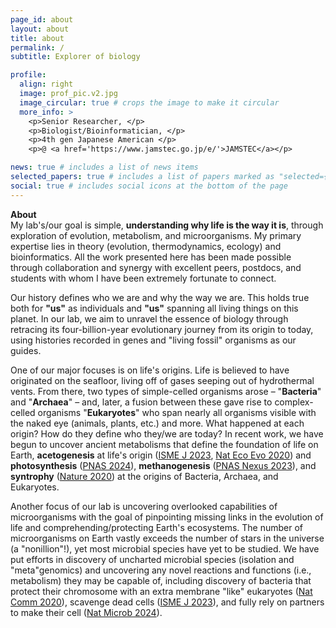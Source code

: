```yaml
---
page_id: about
layout: about
title: about
permalink: /
subtitle: Explorer of biology

profile:
  align: right
  image: prof_pic.v2.jpg
  image_circular: true # crops the image to make it circular
  more_info: >
    <p>Senior Researcher, </p>
    <p>Biologist/Bioinformatician, </p>
    <p>4th gen Japanese American </p>
    <p>@ <a href='https://www.jamstec.go.jp/e/'>JAMSTEC</a></p>

news: true # includes a list of news items
selected_papers: true # includes a list of papers marked as "selected={true}"
social: true # includes social icons at the bottom of the page
---
```


<b><b>About</b></b><br />My lab's/our goal is simple, <b><b>understanding why life is the way it is</b></b>, through exploration of evolution, metabolism, and microorganisms. My primary expertise lies in theory (evolution, thermodynamics, ecology) and bioinformatics. All the work presented here has been made possible through collaboration and synergy with excellent peers, postdocs, and students with whom I have been extremely fortunate to connect.

Our history defines who we are and why the way we are. This holds true both for <b><b>"us"</b></b> as individuals and <b><b>"us"</b></b> spanning all living things on this planet. In our lab, we aim to unravel the essence of biology through retracing its four-billion-year evolutionary journey from its origin to today, using histories recorded in genes and "living fossil" organisms as our guides. 

One of our major focuses is on life's origins. Life is believed to have originated on the seafloor, living off of gases seeping out of hydrothermal vents. From there, two types of simple-celled organisms arose – "<b><b>Bacteria</b></b>" and "<b><b>Archaea</b></b>" – and, later, a fusion between these gave rise to complex-celled organisms "<b><b>Eukaryotes</b></b>" who span nearly all organisms visible with the naked eye (animals, plants, etc.) and more. What happened at each origin? How do they define who they/we are today? In recent work, we have begun to uncover ancient metabolisms that define the foundation of life on Earth, <b><b>acetogenesis</b></b> at life's origin (<a href='https://doi.org/10.1038/s41396-022-01197-9'>ISME J 2023</a>, <a href='https://doi.org/10.1038/s41559-020-1125-6'>Nat Eco Evo 2020</a>) and <b><b>photosynthesis</b></b> (<a href='https://doi.org/10.1073/pnas.2322120121'>PNAS 2024</a>), <b><b>methanogenesis</b></b> (<a href='https://doi.org/10.1093/pnasnexus/pgad023'>PNAS Nexus 2023</a>), and <b><b>syntrophy</b></b> (<a href='https://doi.org/10.1038/s41586-019-1916-6'>Nature 2020</a>) at the origins of Bacteria, Archaea, and Eukaryotes.

Another focus of our lab is uncovering overlooked capabilities of microorganisms with the goal of pinpointing missing links in the evolution of life and comprehending/protecting Earth's ecosystems. The number of microorganisms on Earth vastly exceeds the number of stars in the universe (a "nonillion"!), yet most microbial species have yet to be studied. We have put efforts in discovery of uncharted microbial species (isolation and "meta"genomics) and uncovering any novel reactions and functions (i.e., metabolism) they may be capable of, including discovery of bacteria that protect their chromosome with an extra membrane "like" eukaryotes (<a href='https://doi.org/10.1038/s41467-020-20149-5'>Nat Comm 2020</a>), scavenge dead cells (<a href='https://doi.org/10.1038/s41396-023-01538-2'>ISME J 2023</a>), and fully rely on partners to make their cell (<a href='https://doi.org/10.1038/s41564-024-01717-7'>Nat Microb 2024</a>).

